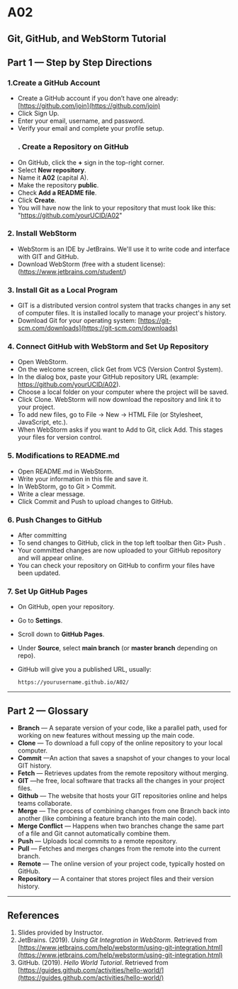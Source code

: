 # A02

Git, GitHub, and WebStorm Tutorial
---

## Part 1 — Step by Step Directions

### 1.Create a GitHub Account
* Create a GitHub account if you don’t have one already:
  [https://github.com/join](https://github.com/join)
* Click Sign Up.
* Enter your email, username, and password.
* Verify your email and complete your profile setup.
   ### . Create a Repository on GitHub
* On GitHub, click the **+** sign in the top-right corner.
* Select **New repository**.
* Name it **A02** (capital A).
* Make the repository **public**.
* Check **Add a README file**.
* Click **Create**.
* You will have now the link to your repository that must look like this: "https://github.com/yourUCID/A02"
  
### 2. Install WebStorm
* WebStorm is an IDE by JetBrains. We'll use it to write code and interface with GIT and GitHub.
* Download WebStorm (free with a student license):
  (https://www.jetbrains.com/student/)

### 3. Install Git as a Local Program
* GIT is a distributed version control system that tracks changes in any set of computer files. It is installed locally to manage your project's history.
* Download Git for your operating system:
  [https://git-scm.com/downloads](https://git-scm.com/downloads)

### 4. Connect GitHub with WebStorm and Set Up Repository

* Open WebStorm.
* On the welcome screen, click Get from VCS (Version Control System).
* In the dialog box, paste your GitHub repository URL (example: https://github.com/yourUCID/A02).
* Choose a local folder on your computer where the project will be saved.
* Click Clone. WebStorm will now download the repository and link it to your project.
* To add new files, go to File → New → HTML File (or Stylesheet, JavaScript, etc.).
* When WebStorm asks if you want to Add to Git, click Add. This stages your files for version control.


### 5. Modifications to README.md 

* Open README.md in WebStorm.
* Write your information in this file and save it.
* In WebStorm, go to Git > Commit.
* Write a clear message.
* Click Commit and Push to upload changes to GitHub.

### 6. Push Changes to GitHub

* After committing
* To send changes to GitHub, click in the top left toolbar then Git> Push .
* Your committed changes are now uploaded to your GitHub repository and will appear online.  
* You can check your repository on GitHub to confirm your files have been updated.

### 7. Set Up GitHub Pages

* On GitHub, open your repository.
* Go to **Settings**.
* Scroll down to **GitHub Pages**.
* Under **Source**, select **main branch** (or **master branch** depending on repo).
* GitHub will give you a published URL, usually:

  ```
  https://yourusername.github.io/A02/

---

## Part 2 — Glossary

* **Branch** — A separate version of your code, like a parallel path, used for working on new features without messing up the main code.
* **Clone** — To download a full copy of the online repository to your local computer.
* **Commit** —An action that saves a snapshot of your changes to your local GIT history.
* **Fetch** — Retrieves updates from the remote repository without merging.
* **GIT** —he free, local software that tracks all the changes in your project files.
* **Github** — The website that hosts your GIT repositories online and helps teams collaborate.
* **Merge** — The process of combining changes from one Branch back into another (like combining a feature branch into the main code).
* **Merge Conflict** — Happens when two branches change the same part of a file and Git cannot automatically combine them.
* **Push** — Uploads local commits to a remote repository.
* **Pull** — Fetches and merges changes from the remote into the current branch.
* **Remote** — The online version of your project code, typically hosted on GitHub.
* **Repository** — A container that stores project files and their version history.

---

## References
1. Slides provided by Instructor.
2. JetBrains. (2019). *Using Git Integration in WebStorm*. Retrieved from [https://www.jetbrains.com/help/webstorm/using-git-integration.html](https://www.jetbrains.com/help/webstorm/using-git-integration.html)
3. GitHub. (2019). *Hello World Tutorial*. Retrieved from [https://guides.github.com/activities/hello-world/](https://guides.github.com/activities/hello-world/)

